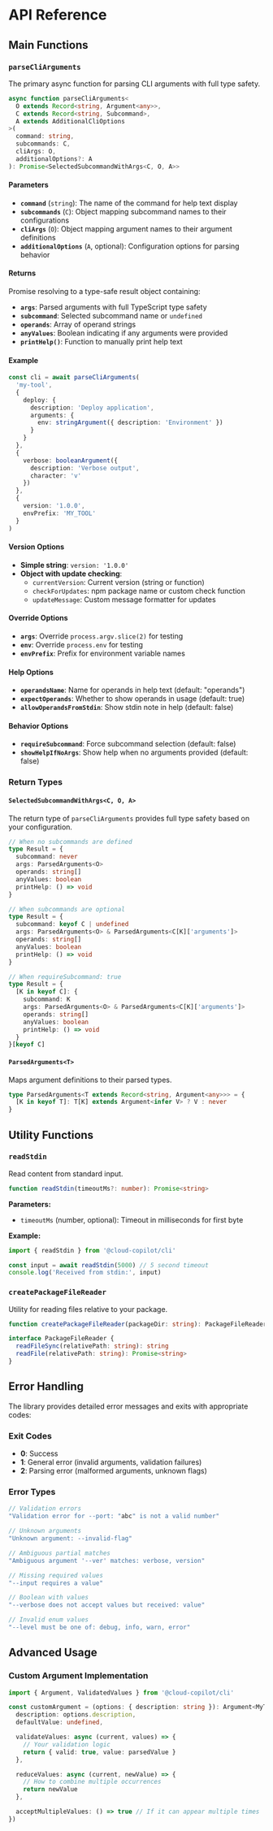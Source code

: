 # API Reference

## Main Functions

### `parseCliArguments`

The primary async function for parsing CLI arguments with full type safety.

```typescript
async function parseCliArguments<
  O extends Record<string, Argument<any>>,
  C extends Record<string, Subcommand>,
  A extends AdditionalCliOptions
>(
  command: string,
  subcommands: C,
  cliArgs: O,
  additionalOptions?: A
): Promise<SelectedSubcommandWithArgs<C, O, A>>
```

#### Parameters

- **`command`** (`string`): The name of the command for help text display
- **`subcommands`** (`C`): Object mapping subcommand names to their configurations
- **`cliArgs`** (`O`): Object mapping argument names to their argument definitions
- **`additionalOptions`** (`A`, optional): Configuration options for parsing behavior

#### Returns

Promise resolving to a type-safe result object containing:

- **`args`**: Parsed arguments with full TypeScript type safety
- **`subcommand`**: Selected subcommand name or `undefined`
- **`operands`**: Array of operand strings
- **`anyValues`**: Boolean indicating if any arguments were provided
- **`printHelp()`**: Function to manually print help text

#### Example

```typescript
const cli = await parseCliArguments(
  'my-tool',
  {
    deploy: {
      description: 'Deploy application',
      arguments: {
        env: stringArgument({ description: 'Environment' })
      }
    }
  },
  {
    verbose: booleanArgument({
      description: 'Verbose output',
      character: 'v'
    })
  },
  {
    version: '1.0.0',
    envPrefix: 'MY_TOOL'
  }
)
```

#### Version Options

- **Simple string**: `version: '1.0.0'`
- **Object with update checking**:
  - `currentVersion`: Current version (string or function)
  - `checkForUpdates`: npm package name or custom check function
  - `updateMessage`: Custom message formatter for updates

#### Override Options

- **`args`**: Override `process.argv.slice(2)` for testing
- **`env`**: Override `process.env` for testing
- **`envPrefix`**: Prefix for environment variable names

#### Help Options

- **`operandsName`**: Name for operands in help text (default: "operands")
- **`expectOperands`**: Whether to show operands in usage (default: true)
- **`allowOperandsFromStdin`**: Show stdin note in help (default: false)

#### Behavior Options

- **`requireSubcommand`**: Force subcommand selection (default: false)
- **`showHelpIfNoArgs`**: Show help when no arguments provided (default: false)

### Return Types

#### `SelectedSubcommandWithArgs<C, O, A>`

The return type of `parseCliArguments` provides full type safety based on your configuration.

```typescript
// When no subcommands are defined
type Result = {
  subcommand: never
  args: ParsedArguments<O>
  operands: string[]
  anyValues: boolean
  printHelp: () => void
}

// When subcommands are optional
type Result = {
  subcommand: keyof C | undefined
  args: ParsedArguments<O> & ParsedArguments<C[K]['arguments']>
  operands: string[]
  anyValues: boolean
  printHelp: () => void
}

// When requireSubcommand: true
type Result = {
  [K in keyof C]: {
    subcommand: K
    args: ParsedArguments<O> & ParsedArguments<C[K]['arguments']>
    operands: string[]
    anyValues: boolean
    printHelp: () => void
  }
}[keyof C]
```

#### `ParsedArguments<T>`

Maps argument definitions to their parsed types.

```typescript
type ParsedArguments<T extends Record<string, Argument<any>>> = {
  [K in keyof T]: T[K] extends Argument<infer V> ? V : never
}
```

## Utility Functions

### `readStdin`

Read content from standard input.

```typescript
function readStdin(timeoutMs?: number): Promise<string>
```

**Parameters:**

- `timeoutMs` (number, optional): Timeout in milliseconds for first byte

**Example:**

```typescript
import { readStdin } from '@cloud-copilot/cli'

const input = await readStdin(5000) // 5 second timeout
console.log('Received from stdin:', input)
```

### `createPackageFileReader`

Utility for reading files relative to your package.

```typescript
function createPackageFileReader(packageDir: string): PackageFileReader

interface PackageFileReader {
  readFileSync(relativePath: string): string
  readFile(relativePath: string): Promise<string>
}
```

## Error Handling

The library provides detailed error messages and exits with appropriate codes:

### Exit Codes

- **0**: Success
- **1**: General error (invalid arguments, validation failures)
- **2**: Parsing error (malformed arguments, unknown flags)

### Error Types

```typescript
// Validation errors
"Validation error for --port: "abc" is not a valid number"

// Unknown arguments
"Unknown argument: --invalid-flag"

// Ambiguous partial matches
"Ambiguous argument '--ver' matches: verbose, version"

// Missing required values
"--input requires a value"

// Boolean with values
"--verbose does not accept values but received: value"

// Invalid enum values
"--level must be one of: debug, info, warn, error"
```

## Advanced Usage

### Custom Argument Implementation

```typescript
import { Argument, ValidatedValues } from '@cloud-copilot/cli'

const customArgument = (options: { description: string }): Argument<MyType> => ({
  description: options.description,
  defaultValue: undefined,

  validateValues: async (current, values) => {
    // Your validation logic
    return { valid: true, value: parsedValue }
  },

  reduceValues: async (current, newValue) => {
    // How to combine multiple occurrences
    return newValue
  },

  acceptMultipleValues: () => true // If it can appear multiple times
})
```
